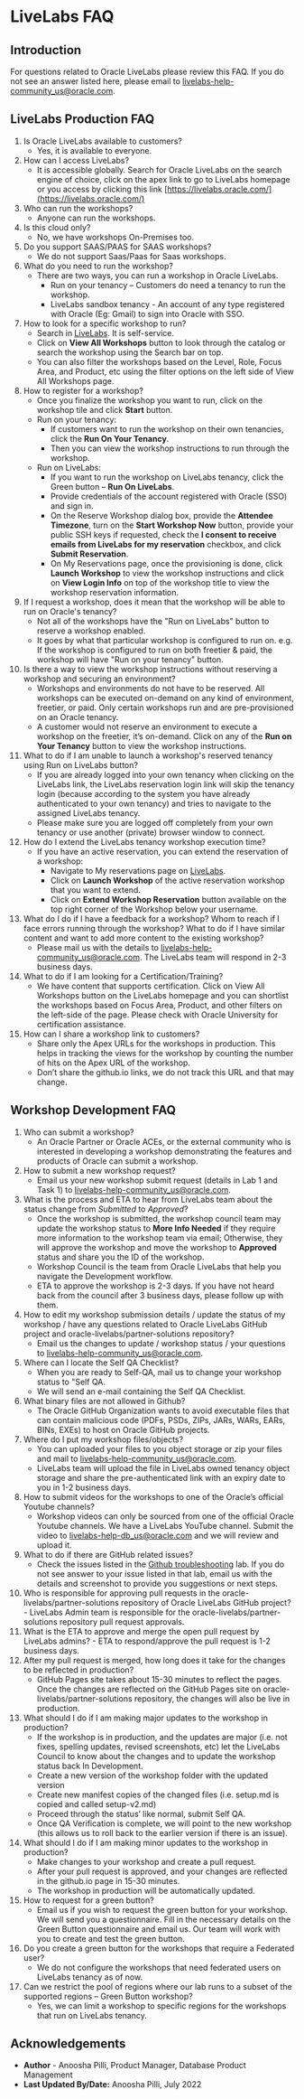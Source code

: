 # LiveLabs FAQ

## Introduction

For questions related to Oracle LiveLabs please review this FAQ. If you do not see an answer listed here, please email to [livelabs-help-community_us@oracle.com](livelabs-help-community_us@oracle.com).

## LiveLabs Production FAQ

1.	Is Oracle LiveLabs available to customers?
    -	Yes, it is available to everyone.
2.  How can I access LiveLabs?
    -   It is accessible globally. Search for Oracle LiveLabs on the search engine of choice, click on the apex link to go to LiveLabs homepage or you access by clicking this link [https://livelabs.oracle.com/](https://livelabs.oracle.com/)
3.	Who can run the workshops?
    -   Anyone can run the workshops.
4.	Is this cloud only?
    -	No, we have workshops On-Premises too.
5.	Do you support SAAS/PAAS for SAAS workshops?
    -	We do not support Saas/Paas for Saas workshops.
6.	What do you need to run the workshop?
    -   There are two ways, you can run a workshop in Oracle LiveLabs.
        -	Run on your tenancy – Customers do need a tenancy to run the workshop.
        -	LiveLabs sandbox tenancy - An account of any type registered with Oracle (Eg: Gmail) to sign into Oracle with SSO.
7.	How to look for a specific workshop to run?
    -	Search in [LiveLabs](https://livelabs.oracle.com/). It is self-service.
    -	Click on **View All Workshops** button to look through the catalog or search the workshop using the Search bar on top.
    -   You can also filter the workshops based on the Level, Role, Focus Area, and Product, etc using the filter options on the left side of View All Workshops page.
8.	How to register for a workshop?
    -	Once you finalize the workshop you want to run, click on the workshop tile and click  **Start** button.
    -	Run on your tenancy:
        - If customers want to run the workshop on their own tenancies, click the **Run On Your Tenancy**.
        - Then you can view the workshop instructions to run through the workshop.
    -	Run on LiveLabs:
        - If you want to run the workshop on LiveLabs tenancy, click the Green button – **Run On LiveLabs**.
        - Provide credentials of the account registered with Oracle (SSO) and sign in.
        - On the Reserve Workshop dialog box, provide the **Attendee Timezone**, turn on the **Start Workshop Now** button, provide your public SSH keys if requested, check the **I consent to receive emails from LiveLabs for my reservation** checkbox, and click **Submit Reservation**.
        - On My Reservations page, once the provisioning is done, click **Launch Workshop** to view the workshop instructions and click on **View Login Info** on top of the workshop title to view the workshop reservation information.
9.	If I request a workshop, does it mean that the workshop will be able to run on Oracle's tenancy?
    -	Not all of the workshops have the "Run on LiveLabs" button to reserve a workshop enabled.
    -	It goes by what that particular workshop is configured to run on. e.g. If the workshop is configured to run on both freetier & paid, the workshop will have "Run on your tenancy" button.
10.	Is there a way to view the workshop instructions without reserving a workshop and securing an environment?
    -   Workshops and environments do not have to be reserved. All workshops can be executed on-demand on any kind of environment, freetier, or paid. Only certain workshops run and are pre-provisioned on an Oracle tenancy.
    -	A customer would not reserve an environment to execute a workshop on the freetier, it’s on-demand. Click on any of the **Run on Your Tenancy** button to view the workshop instructions.
11.	What to do if I am unable to launch a workshop's reserved tenancy using Run on LiveLabs button?
    -   If you are already logged into your own tenancy when clicking on the LiveLabs link, the LiveLabs reservation login link will skip the tenancy login (because according to the system you have already authenticated to your own tenancy) and tries to navigate to the assigned LiveLabs tenancy.
    -	Please make sure you are logged off completely from your own tenancy or use another (private) browser window to connect.
12.	How do I extend the LiveLabs tenancy workshop execution time?
    -	If you have an active reservation, you can extend the reservation of a workshop:
        - Navigate to My reservations page on [LiveLabs](https://livelabs.oracle.com/pls/apex/r/dbpm/livelabs/my-reservations?).
        - Click on **Launch Workshop** of the active reservation workshop that you want to extend.
        - Click on **Extend Workshop Reservation** button available on the top right corner of the Workshop below your username.
13.	What do I do if I have a feedback for a workshop? Whom to reach if I face errors running through the workshop? What to do if I have similar content and want to add more content to the existing workshop?
    -	Please mail us with the details to [livelabs-help-community_us@oracle.com](livelabs-help-community_us@oracle.com). The LiveLabs team will respond in 2-3 business days.
14.	What to do if I am looking for a Certification/Training?
    -	We have content that supports certification. Click on View All Workshops button on the LiveLabs homepage and you can shortlist the workshops based on Focus Area, Product, and other filters on the left-side of the page. Please check with Oracle University for certification assistance.
15.	How can I share a workshop link to customers?
    -	Share only the Apex URLs for the workshops in production. This helps in tracking the views for the workshop by counting the number of hits on the Apex URL of the workshop.
    -	Don’t share the github.io links, we do not track this URL and that may change.

## Workshop Development FAQ

1.	Who can submit a workshop?
    -	An Oracle Partner or Oracle ACEs, or the external community who is interested in developing a workshop demonstrating the features and products of Oracle can submit a workshop.
2.	How to submit a new workshop request?
    -	Email us your new workshop submit request (details in Lab 1 and Task 1) to [livelabs-help-community_us@oracle.com](livelabs-help-community_us@oracle.com).
3.	What is the process and ETA to hear from LiveLabs team about the status change from *Submitted* to *Approved*?
    -	Once the workshop is submitted, the workshop council team may update the workshop status to **More Info Needed** if they require more information to the workshop team via email; Otherwise, they will approve the workshop and move the workshop to **Approved** status and share you the ID of the workshop.
    -	Workshop Council is the team from Oracle LiveLabs that help you navigate the Development workflow.
    -	ETA to approve the workshop is 2-3 days. If you have not heard back from the council after 3 business days, please follow up with them.
4.  How to edit my workshop submission details / update the status of my workshop / have any questions related to Oracle LiveLabs GitHub project and oracle-livelabs/partner-solutions repository?
    -	Email us the changes to update / workshop status / your questions to [livelabs-help-community_us@oracle.com](livelabs-help-community_us@oracle.com).
5. Where can I locate the Self QA Checklist?
    -   When you are ready to Self-QA, mail us to change your workshop status to "Self QA.
    -   We will send an e-mail containing the Self QA Checklist.
6.	What binary files are not allowed in Github?
    -	The Oracle GitHub Organization wants to avoid executable files that can contain malicious code (PDFs, PSDs, ZIPs, JARs, WARs, EARs, BINs, EXEs) to host on Oracle GitHub projects.
7.	Where do I put my workshop files/objects?
    -	You can uploaded your files to you object storage or zip your files and mail to [livelabs-help-community_us@oracle.com](livelabs-help-community_us@oracle.com).
    -	LiveLabs team will upload the file in LiveLabs owned tenancy object storage and share the pre-authenticated link with an expiry date to you in 1-2 business days.
8.	How to submit videos for the workshops to one of the Oracle’s official Youtube channels?
    -	Workshop videos can only be sourced from one of the official Oracle Youtube channels.  We have a LiveLabs YouTube channel.  Submit the video to [livelabs-help-db_us@oracle.com](livelabs-help-db_us@oracle.com) and we will review and upload it.
9. What to do if there are GitHub related issues?
    -   Check the issues listed in the [Github troubleshooting](https://oracle-livelabs.github.io/common/sample-livelabs-templates/create-labs/labs/workshops/freetier/?lab=6-github-troubleshooting) lab. If you do not see answer to your issue listed in that lab, email us with the details and screenshot to provide you suggestions or next steps.
10.  Who is responsible for approving pull requests in the oracle-livelabs/partner-solutions repository of Oracle LiveLabs GitHub project?
    - LiveLabs Admin team is responsible for the oracle-livelabs/partner-solutions repository pull request approvals.
11.  What is the ETA to approve and merge the open pull request by LiveLabs admins?
    - ETA to respond/approve the pull request is 1-2 business days.
12. After my pull request is merged, how long does it take for the changes to be reflected in production?
    -   GitHub Pages site takes about 15-30 minutes to reflect the pages. Once the changes are reflected on the GitHub Pages site on oracle-livelabs/partner-solutions repository, the changes will also be live in production.
13.	What should I do if I am making major updates to the workshop in production?
    -	If the workshop is in production, and the updates are major (i.e. not fixes, spelling updates, revised screenshots, etc) let the LiveLabs Council to know about the changes and to update the workshop status back In Development.
    -	Create a new version of the workshop folder with the updated version
    -	Create new manifest copies of the changed files (i.e. setup.md is copied and called setup-v2.md)
    -	Proceed through the status’ like normal, submit Self QA.
    -	Once QA Verification is complete, we will point to the new workshop (this allows us to roll back to the earlier version if there is an issue).
14. What should I do if I am making minor updates to the workshop in production?
    - Make changes to your workshop and create a pull request.
    - After your pull request is approved, and your changes are reflected in the github.io page in 15-30 minutes.
    -   The workshop in production will be automatically updated.
15.	How to request for a green button?
    -	Email us if you wish to request the green button for your workshop. We will send you a questionnaire. Fill in the necessary details on the Green Button questionnaire and email us. Our team will work with you to create and test the green button.
16.	Do you create a green button for the workshops that require a Federated user?
    -  We do not configure the workshops that need federated users on LiveLabs tenancy as of now.
17.	Can we restrict the pool of regions where our lab runs to a subset of the supported regions – Green Button workshop?
    -	Yes, we can limit a workshop to specific regions for the workshops that run on LiveLabs tenancy.

## Acknowledgements

* **Author** - Anoosha Pilli, Product Manager, Database Product Management
* **Last Updated By/Date:** Anoosha Pilli, July 2022
